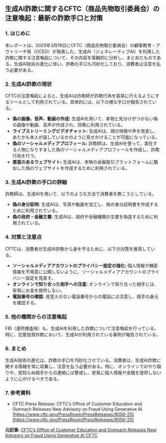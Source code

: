 ## 生成AI詐欺に関するCFTC（商品先物取引委員会）の注意喚起：最新の詐欺手口と対策

### 1. はじめに

本レポートは、2025年3月19日にCFTC（商品先物取引委員会）の顧客教育・アウトリーチ局（OCEO）が発表した、生成AI（ジェネレーティブAI）を利用した詐欺に関する注意喚起について、その内容を客観的に分析し、まとめたものである。生成AI技術の進化に伴い、詐欺の手口も巧妙化しており、消費者は注意を払う必要がある。

### 2. 生成AI詐欺の現状

CFTCの注意喚起によると、生成AIは詐欺師が詐欺行為を容易に行えるようにするツールとして利用されている。具体的には、以下の様な手口が報告されている。

* **偽の画像、音声、動画の作成:** 生成AIを用いて、本物と見分けがつかない偽の画像や動画、音声が作成され、詐欺に利用されている。
* **ライブストリーミングビデオチャット:** 生成AIは、顔の特徴や声を改変し、あたかも本人が話しているかのように見せかけることが可能になっている。
* **偽のソーシャルメディアプロフィール:** 詐欺師は、生成AIを使って、実在する人物になりすました偽のソーシャルメディアプロフィールを作成し、詐欺行為を行う。
* **悪意のあるウェブサイト:** 生成AIは、本物の金融取引プラットフォームに酷似した偽のウェブサイトを作成するために利用されている。

### 3. 生成AI詐欺の手口の詳細

詐欺師は、生成AIを用いて、以下のような方法で消費者を欺こうとしている。

* **偽の身分証明:** 生成AIは、写真や動画を加工し、偽の身分証明書を作成するために利用されている。
* **偽の政府・金融文書:** 生成AIは、政府や金融機関の文書を偽造するために利用されている。

### 4. 対策と注意点

CFTCは、消費者が生成AI詐欺から身を守るために、以下の対策を推奨している。

* **ソーシャルメディアアカウントのプライバシー設定の強化:** 個人情報や機密情報を不用意に公開しないように、ソーシャルメディアアカウントのプライバシー設定を見直す。
* **オンラインで知り合った相手への注意:** オンラインで知り合った相手には、安易にお金を提供しない。
* **電話番号の確認:** 見覚えのない電話番号からの電話には注意し、相手の身元を確認する。

### 5. 他の機関からの注意喚起

FBI（連邦捜査局）も、生成AIを利用した詐欺について注意喚起を行っている。特に、恋愛投資詐欺において、生成AIが利用されている事例が報告されている。

### 6. まとめ

生成AI技術の進化は、詐欺の手口を巧妙化させている。消費者は、生成AI詐欺に関する情報を常に収集し、注意を払う必要がある。特に、オンラインでのやり取りや、見知らぬ相手からの連絡には警戒し、安易に個人情報や金銭を提供しないように心がけるべきである。

### 7. 参考資料

* CFTC Press Release: CFTC’s Office of Customer Education and Outreach Releases New Advisory on Fraud Using Generative AI
 [https://www.cftc.gov/PressRoom/PressReleases/9056-25](https://www.cftc.gov/PressRoom/PressReleases/9056-25)


**元記事:** [CFTC’s Office of Customer Education and Outreach Releases New Advisory on Fraud Using Generative AI CFTC](https://www.cftc.gov/PressRoom/PressReleases/9056-25)